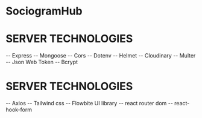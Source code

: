 # SociogramHub


# SERVER TECHNOLOGIES
-- Express
-- Mongoose
-- Cors
-- Dotenv
-- Helmet
-- Cloudinary
-- Multer
-- Json Web Token
-- Bcrypt

# SERVER TECHNOLOGIES
-- Axios
-- Tailwind css
-- Flowbite UI library
-- react router dom
-- react-hook-form